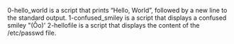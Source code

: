 0-hello_world is a script that prints “Hello, World”, followed by a new line to the standard output.
1-confused_smiley is a script that displays a confused smiley "(Ôo)'
2-hellofile is a script that displays the content of the /etc/passwd file.
